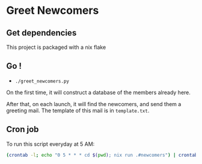 # Greet Newcomers

## Get dependencies

This project is packaged with a nix flake

## Go !

- `./greet_newcomers.py`

On the first time, it will construct a database of the members already here.

After that, on each launch, it will find the newcomers, and send them a greeting mail.
The template of this mail is in `template.txt`.

## Cron job

To run this script everyday at 5 AM:

```bash
(crontab -l; echo "0 5 * * * cd $(pwd); nix run .#newcomers") | crontab -
```
